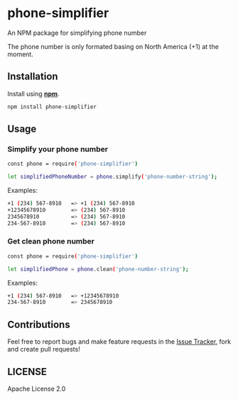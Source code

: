# phone-simplifier
An NPM package for simplifying phone number

The phone number is only formated basing on North America (+1) at the moment. 

## Installation 

Install using [__npm__](https://www.npmjs.com/).

```sh
npm install phone-simplifier
```

## Usage 

### Simplify your phone number 

```sh
const phone = require('phone-simplifier')

let simplifiedPhoneNumber = phone.simplify('phone-number-string');
```

Examples: 

```sh
+1 (234) 567-8910   => +1 (234) 567-8910
+12345678910        => (234) 567-8910
2345678910          => (234) 567-8910
234-567-8910        => (234) 567-8910
```

### Get clean phone number 

```sh
const phone = require('phone-simplifier')

let simplifiedPhone = phone.clean('phone-number-string');
```

Examples: 

```sh
+1 (234) 567-8910   => +12345678910
234-567-8910        => 2345678910
```

## Contributions

Feel free to report bugs and make feature requests in the [Issue Tracker](https://github.com/dalenguyen/phone-simplifier/issues), fork and create pull requests!

## LICENSE

Apache License 2.0
